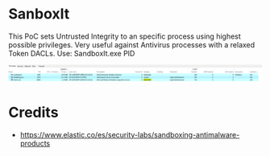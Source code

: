 # SanboxIt
This PoC sets Untrusted Integrity to an specific process using highest possible privileges. Very useful against Antivirus processes with a relaxed Token DACLs.
Use: SandboxIt.exe PID

![](img/untrusted.png)


# Credits
* https://www.elastic.co/es/security-labs/sandboxing-antimalware-products